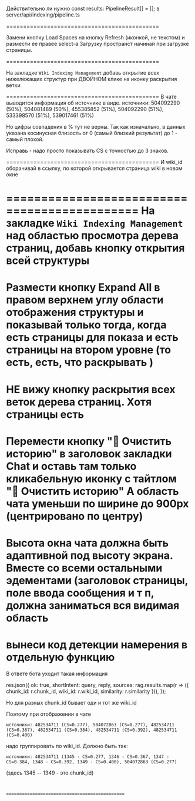 Действительно ли нужно
const results: PipelineResult[] = [];
в server/api/indexing/pipeline.ts

=============================================

Замени кнопку  Load Spaces на кнопку Refresh (иконкой, не текстом) и размести ее правее select-а
Загрузку пространст начинай при загрузке страницы.

=============================================

На закладке `Wiki Indexing Management` добавь открытие всех нижележащих структур при ДВОЙНОМ клике на иконку раскрытия ветки

=============================================
В чате выводится информация об источнике в виде.
источники: 504092290 (50%), 504081489 (50%), 455385852 (51%), 504092290 (51%), 533398570 (51%), 539017461 (51%)

Но цифры совпадения в % тут не верны. Так как изначально, в данных указана косинусная близость от 0 (самый близкий результат) до 1 - самый плохой.

Исправь - надо просто показывать CS с точностью до 3 знаков.

=============================================
И wiki_id оборачивай в ссылку, по которой открывается страница wiki в новом окне

=============================================
На закладке `Wiki Indexing Management` над областью просмотра дерева страниц, добавь кнопку открытия всей структуры
=============================================
Размести кнопку Expand All в правом верхнем углу области отображения структуры и показывай только тогда, когда есть страницы для показа и есть страницы на втором уровне (то есть, есть, что раскрывать )
=============================================
НЕ вижу кнопку раскрытия всех веток дерева страниц. Хотя страницы есть
=============================================
Перемести кнопку "🧹 Очистить историю" в заголовок закладки Chat и оставь там только кликабельную иконку с тайтлом  "🧹 Очистить историю"
А область чата уменьши по ширине до 900px (центрировано по центру)
=============================================
Высота окна чата должна быть адаптивной под высоту экрана.
Вместе со всеми остальными эдементами (заголовок страницы, поле ввода сообщения и т п, должна заниматься вся видимая область 
=============================================
вынеси код детекции намерения в отдельную функцию
=============================================
В ответе бота уходит такая информация

res.json({
ok: true,
shortIntent: query,
reply,
sources: rag.results.map(r => ({ chunk_id: r.chunk_id, wiki_id: r.wiki_id, similarity: r.similarity })),
});

Но для разных chunk_id бывает оди и тот же wiki_id

Поэтому при отображении в чате
```
источники: 482534711 (CS=0.277), 504072863 (CS=0.277), 482534711 (CS=0.367), 482534711 (CS=0.384), 482534711 (CS=0.392), 482534711 (CS=0.400)
```

надо группировать по wiki_id. Должно быть так:

```
источники: 482534711 (1345 - CS=0.277, 1346 - CS=0.367, 1347 - CS=0.384, 1348 - CS=0.392, 1349 - CS=0.400), 504072863 (CS=0.277)
```
(здесь 1345 -- 1349 - это chunk_id)
```


=============================================
